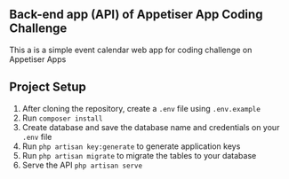 ## Back-end app (API) of Appetiser App Coding Challenge

This a is a simple event calendar web app for coding challenge on Appetiser Apps

## Project Setup
1. After cloning the repository, create a `.env` file using `.env.example`
2. Run `composer install`
3. Create database and save the database name and credentials on your `.env` file
4. Run `php artisan key:generate` to generate application keys
5. Run `php artisan migrate` to migrate the tables to your database
6. Serve the API `php artisan serve`